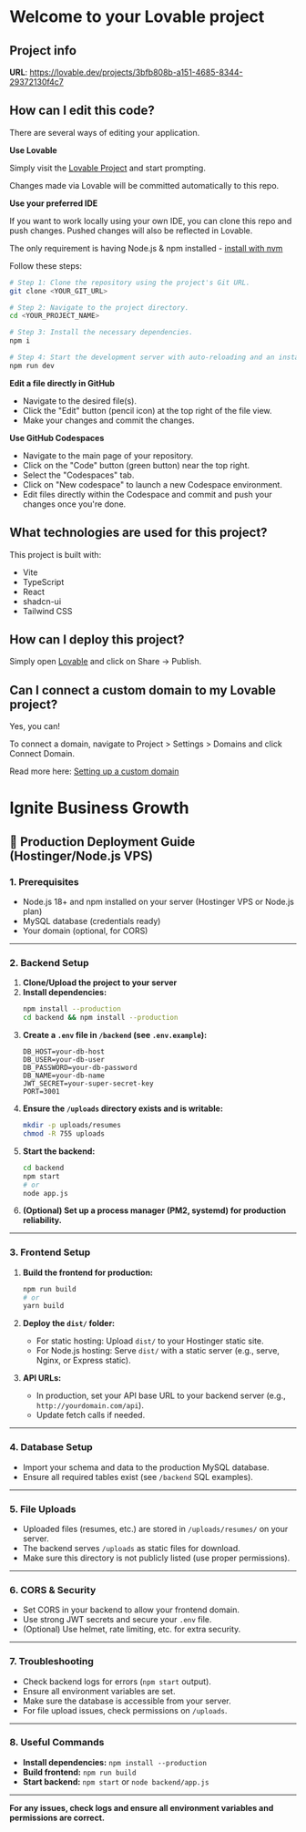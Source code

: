 # Welcome to your Lovable project

## Project info

**URL**: https://lovable.dev/projects/3bfb808b-a151-4685-8344-29372130f4c7

## How can I edit this code?

There are several ways of editing your application.

**Use Lovable**

Simply visit the [Lovable Project](https://lovable.dev/projects/3bfb808b-a151-4685-8344-29372130f4c7) and start prompting.

Changes made via Lovable will be committed automatically to this repo.

**Use your preferred IDE**

If you want to work locally using your own IDE, you can clone this repo and push changes. Pushed changes will also be reflected in Lovable.

The only requirement is having Node.js & npm installed - [install with nvm](https://github.com/nvm-sh/nvm#installing-and-updating)

Follow these steps:

```sh
# Step 1: Clone the repository using the project's Git URL.
git clone <YOUR_GIT_URL>

# Step 2: Navigate to the project directory.
cd <YOUR_PROJECT_NAME>

# Step 3: Install the necessary dependencies.
npm i

# Step 4: Start the development server with auto-reloading and an instant preview.
npm run dev
```

**Edit a file directly in GitHub**

- Navigate to the desired file(s).
- Click the "Edit" button (pencil icon) at the top right of the file view.
- Make your changes and commit the changes.

**Use GitHub Codespaces**

- Navigate to the main page of your repository.
- Click on the "Code" button (green button) near the top right.
- Select the "Codespaces" tab.
- Click on "New codespace" to launch a new Codespace environment.
- Edit files directly within the Codespace and commit and push your changes once you're done.

## What technologies are used for this project?

This project is built with:

- Vite
- TypeScript
- React
- shadcn-ui
- Tailwind CSS

## How can I deploy this project?

Simply open [Lovable](https://lovable.dev/projects/3bfb808b-a151-4685-8344-29372130f4c7) and click on Share -> Publish.

## Can I connect a custom domain to my Lovable project?

Yes, you can!

To connect a domain, navigate to Project > Settings > Domains and click Connect Domain.

Read more here: [Setting up a custom domain](https://docs.lovable.dev/tips-tricks/custom-domain#step-by-step-guide)

# Ignite Business Growth

## 🚀 Production Deployment Guide (Hostinger/Node.js VPS)

### 1. Prerequisites
- Node.js 18+ and npm installed on your server (Hostinger VPS or Node.js plan)
- MySQL database (credentials ready)
- Your domain (optional, for CORS)

---

### 2. Backend Setup

1. **Clone/Upload the project to your server**
2. **Install dependencies:**
   ```sh
   npm install --production
   cd backend && npm install --production
   ```
3. **Create a `.env` file in `/backend` (see `.env.example`):**
   ```env
   DB_HOST=your-db-host
   DB_USER=your-db-user
   DB_PASSWORD=your-db-password
   DB_NAME=your-db-name
   JWT_SECRET=your-super-secret-key
   PORT=3001
   ```
4. **Ensure the `/uploads` directory exists and is writable:**
   ```sh
   mkdir -p uploads/resumes
   chmod -R 755 uploads
   ```
5. **Start the backend:**
   ```sh
   cd backend
   npm start
   # or
   node app.js
   ```
6. **(Optional) Set up a process manager (PM2, systemd) for production reliability.**

---

### 3. Frontend Setup

1. **Build the frontend for production:**
   ```sh
   npm run build
   # or
   yarn build
   ```
2. **Deploy the `dist/` folder:**
   - For static hosting: Upload `dist/` to your Hostinger static site.
   - For Node.js hosting: Serve `dist/` with a static server (e.g., serve, Nginx, or Express static).

3. **API URLs:**
   - In production, set your API base URL to your backend server (e.g., `http://yourdomain.com/api`).
   - Update fetch calls if needed.

---

### 4. Database Setup
- Import your schema and data to the production MySQL database.
- Ensure all required tables exist (see `/backend` SQL examples).

---

### 5. File Uploads
- Uploaded files (resumes, etc.) are stored in `/uploads/resumes/` on your server.
- The backend serves `/uploads` as static files for download.
- Make sure this directory is not publicly listed (use proper permissions).

---

### 6. CORS & Security
- Set CORS in your backend to allow your frontend domain.
- Use strong JWT secrets and secure your `.env` file.
- (Optional) Use helmet, rate limiting, etc. for extra security.

---

### 7. Troubleshooting
- Check backend logs for errors (`npm start` output).
- Ensure all environment variables are set.
- Make sure the database is accessible from your server.
- For file upload issues, check permissions on `/uploads`.

---

### 8. Useful Commands
- **Install dependencies:** `npm install --production`
- **Build frontend:** `npm run build`
- **Start backend:** `npm start` or `node backend/app.js`

---

**For any issues, check logs and ensure all environment variables and permissions are correct.**
